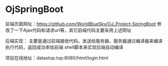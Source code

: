 # OjSpringBoot
前端页面网址：https://github.com/WorldBlueSky/OJ_Project-SpringBoot
修改了一下Ajax代码和请求url等，其它前端代码主要采用上述网址

后端实现：
主要是通过前端接收代码，发送给服务器，服务器通过编译器来编译执行代码，返回成功率给前端
shell脚本来实现后端自动编译

项目在线地址：datastop.top:8080/html/login.html
